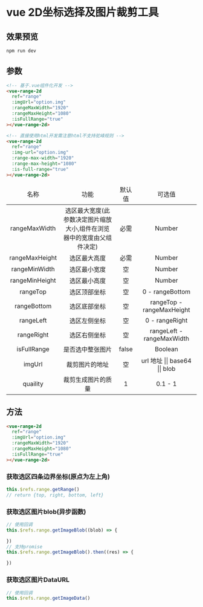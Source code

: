 # vue 2D坐标选择及图片裁剪工具

## 效果预览

```bash
npm run dev
```

## 参数

```html
<!-- 基于.vue组件化开发 -->
<vue-range-2d
  ref="range"
  :imgUrl="option.img"
  :rangeMaxWidth="1920"
  :rangeMaxHeight="1080"
  :isFullRange="true"
></vue-range-2d>

<!-- 直接使用html开发需注意html不支持驼峰规则 -->
<vue-range-2d
  ref="range"
  :img-url="option.img"
  :range-max-width="1920"
  :range-max-height="1080"
  :is-full-range="true"
></vue-range-2d>
```

<table style="text-align: center">
  <thead>
    <tr>
        <td>名称</td>
        <td>功能</td>
        <td>默认值</td>
        <td>可选值</td>
    </tr>
  </thead>
  <tbody>
    <tr>
        <td>rangeMaxWidth</td>
        <td>选区最大宽度(此参数决定图片缩放大小,组件在浏览器中的宽度由父组件决定)</td>
        <td>必需</td>
        <td>Number</td>
    </tr>
    <tr>
        <td>rangeMaxHeight</td>
        <td>选区最大高度</td>
        <td>必需</td>
        <td>Number</td>
    </tr>
    <tr>
        <td>rangeMinWidth</td>
        <td>选区最小宽度</td>
        <td>空</td>
        <td>Number</td>
    </tr>
    <tr>
        <td>rangeMinHeight</td>
        <td>选区最小高度</td>
        <td>空</td>
        <td>Number</td>
    </tr>
    <tr>
        <td>rangeTop</td>
        <td>选区顶部坐标</td>
        <td>空</td>
        <td>0 - rangeBottom</td>
    </tr>
    <tr>
        <td>rangeBottom</td>
        <td>选区底部坐标</td>
        <td>空</td>
        <td>rangeTop - rangeMaxHeight</td>
    </tr>
    <tr>
        <td>rangeLeft</td>
        <td>选区左侧坐标</td>
        <td>空</td>
        <td>0 - rangeRight</td>
    </tr>
    <tr>
        <td>rangeRight</td>
        <td>选区右侧坐标</td>
        <td>空</td>
        <td>rangeLeft - rangeMaxWidth</td>
    </tr>
    <tr>
        <td>isFullRange</td>
        <td>是否选中整张图片</td>
        <td>false</td>
        <td>Boolean</td>
    </tr>
    <tr>
        <td>imgUrl</td>
        <td>裁剪图片的地址</td>
        <td>空</td>
        <td>url 地址 || base64 || blob</td>
    </tr>
    <tr>
        <td>quaility</td>
        <td>裁剪生成图片的质量</td>
        <td>1</td>
        <td>0.1 - 1</td>
    </tr>
  </tbody>
</table>

## 方法

```html
<vue-range-2d
  ref="range"
  :imgUrl="option.img"
  :rangeMaxWidth="1920"
  :rangeMaxHeight="1080"
  :isFullRange="true"
></vue-range-2d>
```

### 获取选区四条边界坐标(原点为左上角)

``` javascript
this.$refs.range.getRange()
// return {top, right, bottom, left}
```

### 获取选区图片blob(异步函数)

``` javascript
// 使用回调
this.$refs.range.getImageBlob((blob) => {

})
// 支持promise
this.$refs.range.getImageBlob().then((res) => {

})
```

### 获取选区图片DataURL

``` javascript
// 使用回调
this.$refs.range.getImageData()
```